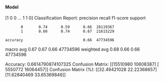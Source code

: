 #### Model
[1 0 0 ... 1 1 0]
Classification Report:
              precision    recall  f1-score   support

           0       0.74      0.59      0.66  26119367
           1       0.60      0.74      0.67  21615229

    accuracy                           0.66  47734596
   macro avg       0.67      0.67      0.66  47734596
weighted avg       0.68      0.66      0.66  47734596

Accuracy: 0.6614790874107325
Confusion Matrix:
[[15510980 10608387]
 [ 5550772 16064457]]
Confusion Matrix (%):
[[32.49421028 22.22368657]
 [11.62840469 33.65369846]]
